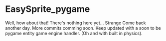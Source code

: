 ﻿# EasySprite_pygame
 
 Well, how about that! There's nothing here yet... Strange
  Come back another day. More commits comming soon. Keep updated with a soon to be pygame entity game engine handler. (Oh and with built      in physics).
